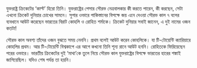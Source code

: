 যুক্তরাষ্ট্র ক্রিকেটের ‘কাল্ট’ হিরো তিনি। যুক্তরাষ্ট্রের পেসার সৌরভ নেত্রবালকার কী করতে পারেন, কী করছেন, সেটা এখনো ক্রিকেট দুনিয়ার চোখের সামনে। সুপার ওভারে পাকিস্তানের বিপক্ষে জয় এনে দেওয়া সৌরভ কাল ৭ বলের ব্যবধানে আউট করেছেন ভারতের বিরাট কোহলি ও রোহিত শর্মাকে। ক্রিকেট দুনিয়ার সবাই জানেন, এ দুই নামের ওজন কতটা!

সৌরভ কাল অবশ্য তাঁদের ওজন বুঝতে সময় নেননি। প্রথম বলেই আউট করেন কোহলিকে। যা টি-টোয়েন্টি ক্যারিয়ারে কোহলির প্রথম। আর টি-টোয়েন্টি বিশ্বকাপে এর আগে কখনো তিনি শূন্য রানে আউট হননি। রোহিতকে ফিরিয়েছেন পরের ওভারে। ভারতীয় ক্রিকেটের দুই ‘মাথা’কে তুলে নিয়ে সৌরভ কাল যুক্তরাষ্ট্রের বিপক্ষে ভারতের হারের শঙ্কাই জাগিয়েছিল। যদিও শেষ পর্যন্ত তা হয়নি।
